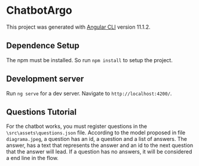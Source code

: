 # ChatbotArgo

This project was generated with [Angular CLI](https://github.com/angular/angular-cli) version 11.1.2.

## Dependence Setup

The npm must be installed. So run `npm install` to setup the project.

## Development server

Run `ng serve` for a dev server. Navigate to `http://localhost:4200/`.
## Questions Tutorial

For the chatbot works, you must register questions in the `\src\assets\questions.json` file. According to the model proposed in file `diagrama.jpeg`,
a question has an id, a question and a list of answers. The answer, has a text that represents the answer and an id to the next question that the answer 
will lead. If a question has no answers, it will be considered a end line in the flow.
